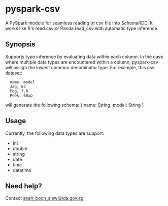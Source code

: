 # pyspark-csv
A PySpark module for seamless reading of csv file into SchemaRDD. It works like R's read.csv or Panda read_csv with 
automatic type inference.

## Synopsis
Supports type inference by evaluating data within each column. In the case where multiple data types are encountered 
within a column, pyspark-csv will assign the lowest common denominator type. For example, this csv dataset:
```
  name, model
  Jag, 63
  Pog, 7.0
  Peek, 68xp
```
will generate the following schema: {  name: String,  model: String }

## Usage
Currently, the following data types are support:
- int
- double
- string
- date
- time
- datetime

## Need help?
Contact seah_boon_siew@ida.gov.sg
